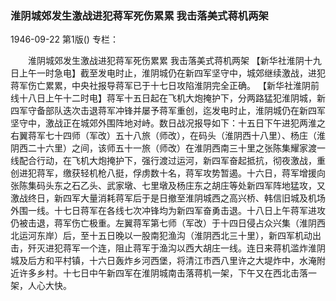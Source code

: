 ### 淮阴城郊发生激战进犯蒋军死伤累累  我击落美式蒋机两架

1946-09-22
第1版()
专栏：

　　淮阴城郊发生激战进犯蒋军死伤累累
    我击落美式蒋机两架
    【新华社淮阴十九日上午一时急电】截至发电时止，淮阴城仍在新四军坚守中，城郊继续激战，进犯蒋军伤亡累累，中央社报导蒋军已于十七日攻陷淮阴完全正确。
    【新华社淮阴前线十八日上午十二时电】蒋军十五日起在飞机大炮掩护下，分两路猛犯淮阴城，新四军守备部队迭次击退蒋军冲锋并屡予蒋军重创，迄发电时止，淮阴城仍在新四军坚守中，激战正在城郊外围阵地对峙。数日战况报导如下：十五日下午进犯两淮之右翼蒋军七十四师（军改）五十八旅（师改），在码头（淮阴西十八里）、杨庄（淮阴西二十六里）之间，该师五十一旅（师改）在淮阴西南三十里之张陈集耀家渡一线配合行动，在飞机大炮掩护下，强行渡过运河，新四军奋起抵抗，彻夜激战，重创进犯蒋军，缴获轻机枪八挺，俘虏数十名，蒋军攻势暂遏。十六日，蒋军增援向张陈集码头东之石乙头、武家墩、七里墩及杨庄东之胡庄等处新四军阵地猛攻，又激战终日，新四军大量消耗蒋军后于是日撤至淮阴城西之高兴桥、韩信旧城及机场外围一线。十七日蒋军在各线七次冲锋均为新四军奋勇击退。十八日上午蒋军进攻仍被击退，蒋军伤亡极重。左翼蒋军第七师（军改）于十四日侵占众兴集（淮阴西北运河东岸）后，至十五日晚以一股南犯渔沟（淮阴西北三十里），新四军机动出击，歼灭进犯蒋军一个连，阻止蒋军于渔沟以西大胡庄一线。连日来蒋机滥炸淮阴城及后方和平村镇，十六日轰炸乡河西堡，将清江市西八里许之大堤炸中，水淹附近许多乡村。十七日中午新四军在淮阴城南击落蒋机一架，下午又在西北击落一架，人心大快。
